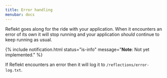```yaml
---
title: Error handling
menubar: docs
---
```


Reflekt goes along for the ride with your application. When it encounters an error of its own it will stop running and your application *should* continue to keep running as usual.

{% include notification.html status="is-info" message="**Note**: Not yet implemented." %}

If Reflekt encounters an error then it will log it to `/reflections/error-log.txt`.
